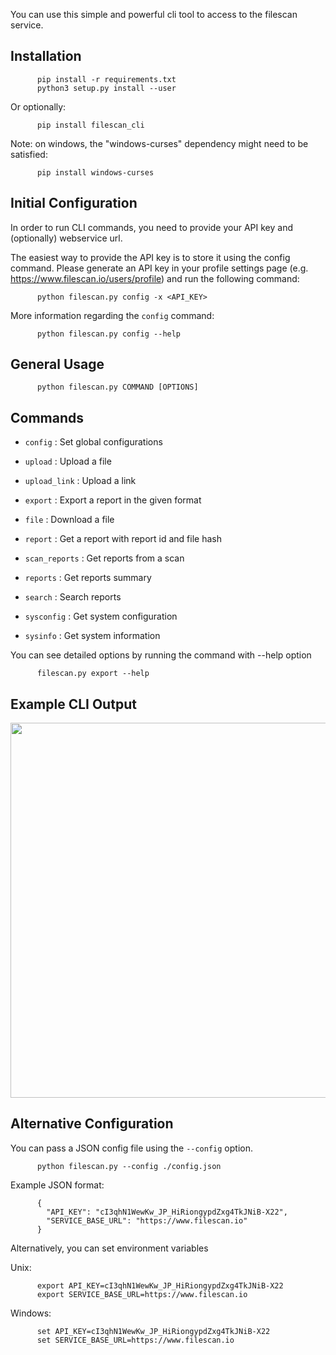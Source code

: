 
You can use this simple and powerful cli tool to access to the filescan service.

## Installation

```
      pip install -r requirements.txt
      python3 setup.py install --user
```

Or optionally:

```
      pip install filescan_cli
```

Note: on windows, the "windows-curses" dependency might need to be satisfied:

```
      pip install windows-curses
```

## Initial Configuration

In order to run CLI commands, you need to provide your API key and (optionally) webservice url.

The easiest way to provide the API key is to store it using the config command. Please generate an API key in your profile settings page (e.g. https://www.filescan.io/users/profile) and run the following command:

```
      python filescan.py config -x <API_KEY>
```

More information regarding the `config` command:
```
      python filescan.py config --help
```

## General Usage

```
      python filescan.py COMMAND [OPTIONS]
```

## Commands

-  `config`
  : Set global configurations

-  `upload`
  : Upload a file

-  `upload_link`
  : Upload a link

-  `export`
  : Export a report in the given format

-  `file`
  : Download a file

-  `report`
  : Get a report with report id and file hash

-  `scan_reports`
  : Get reports from a scan

-  `reports`
  : Get reports summary

-  `search`
  : Search reports

-  `sysconfig`
  : Get system configuration

-  `sysinfo`
  : Get system information

You can see detailed options by running the command with --help option

```
      filescan.py export --help
```

## Example CLI Output

<img src="https://user-images.githubusercontent.com/20181242/159781500-e59f6b57-e533-4f35-906a-f216a09620be.png" width="600">

## Alternative Configuration

You can pass a JSON config file using the `--config` option.

```
      python filescan.py --config ./config.json
```

Example JSON format:

```
      {
        "API_KEY": "cI3qhN1WewKw_JP_HiRiongypdZxg4TkJNiB-X22",
        "SERVICE_BASE_URL": "https://www.filescan.io"
      }
```

Alternatively, you can set environment variables

Unix:
```
      export API_KEY=cI3qhN1WewKw_JP_HiRiongypdZxg4TkJNiB-X22
      export SERVICE_BASE_URL=https://www.filescan.io
```

Windows:
```
      set API_KEY=cI3qhN1WewKw_JP_HiRiongypdZxg4TkJNiB-X22
      set SERVICE_BASE_URL=https://www.filescan.io
```
